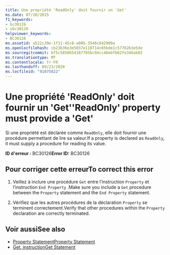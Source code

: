 ```yaml
---
title: Une propriété 'ReadOnly' doit fournir un 'Get'
ms.date: 07/20/2015
f1_keywords:
- bc30126
- vbc30126
helpviewer_keywords:
- BC30126
ms.assetid: a522c39e-1f11-45c8-a00b-3546c842909a
ms.openlocfilehash: cb23b36e3e5037e118714c65bde1c57762b3e5de
ms.sourcegitcommit: bf5c5850654187705bc94cc40ebfb62fe346ab02
ms.translationtype: MT
ms.contentlocale: fr-FR
ms.lasthandoff: 09/23/2020
ms.locfileid: "91075822"
---
```

# <a name="readonly-property-must-provide-a-get"></a><span data-ttu-id="6833f-102">Une propriété 'ReadOnly' doit fournir un 'Get'</span><span class="sxs-lookup"><span data-stu-id="6833f-102">'ReadOnly' property must provide a 'Get'</span></span>

<span data-ttu-id="6833f-103">Si une propriété est déclarée comme `ReadOnly`, elle doit fournir une procédure permettant de lire sa valeur.</span><span class="sxs-lookup"><span data-stu-id="6833f-103">If a property is declared as `ReadOnly`, it must supply a procedure for reading its value.</span></span>  
  
 <span data-ttu-id="6833f-104">**ID d'erreur :** BC30126</span><span class="sxs-lookup"><span data-stu-id="6833f-104">**Error ID:** BC30126</span></span>  
  
## <a name="to-correct-this-error"></a><span data-ttu-id="6833f-105">Pour corriger cette erreur</span><span class="sxs-lookup"><span data-stu-id="6833f-105">To correct this error</span></span>  
  
1. <span data-ttu-id="6833f-106">Veillez à inclure une procédure `Get` entre l’instruction `Property` et l’instruction `End Property` .</span><span class="sxs-lookup"><span data-stu-id="6833f-106">Make sure you include a `Get` procedure between the `Property` statement and the `End Property` statement.</span></span>  
  
2. <span data-ttu-id="6833f-107">Vérifiez que les autres procédures de la déclaration `Property` se terminent correctement.</span><span class="sxs-lookup"><span data-stu-id="6833f-107">Verify that other procedures within the `Property` declaration are correctly terminated.</span></span>  
  
## <a name="see-also"></a><span data-ttu-id="6833f-108">Voir aussi</span><span class="sxs-lookup"><span data-stu-id="6833f-108">See also</span></span>

- [<span data-ttu-id="6833f-109">Property Statement</span><span class="sxs-lookup"><span data-stu-id="6833f-109">Property Statement</span></span>](../language-reference/statements/property-statement.md)
- [<span data-ttu-id="6833f-110">Get, instruction</span><span class="sxs-lookup"><span data-stu-id="6833f-110">Get Statement</span></span>](../language-reference/statements/get-statement.md)
